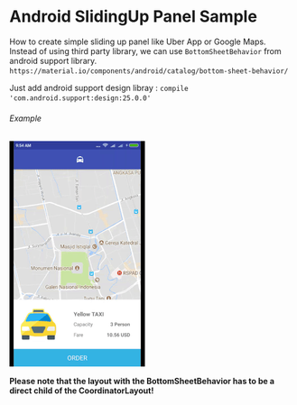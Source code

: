 # Android SlidingUp Panel Sample
How to create simple sliding up panel like Uber App or Google Maps. Instead of using third party library, we can use `BottomSheetBehavior` from android support library.
`https://material.io/components/android/catalog/bottom-sheet-behavior/`

Just add android support design libray :
`compile 'com.android.support:design:25.0.0'`

###### Example
![Sample](/art/ss.gif)

**Please note that the layout with the BottomSheetBehavior has to be a direct child of the CoordinatorLayout!**